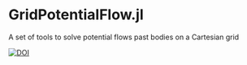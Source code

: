 # GridPotentialFlow.jl
A set of tools to solve potential flows past bodies on a Cartesian grid

[![DOI](https://zenodo.org/badge/DOI/10.5281/zenodo.4549940.svg)](https://doi.org/10.5281/zenodo.4549940)
